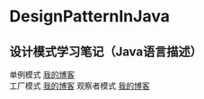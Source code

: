 # DesignPatternInJava
## 设计模式学习笔记（Java语言描述）
单例模式 [我的博客](http://blog.csdn.net/donggua3694857)    
工厂模式 [我的博客](http://blog.csdn.net/donggua3694857)
观察者模式 [我的博客](http://blog.csdn.net/donggua3694857)
